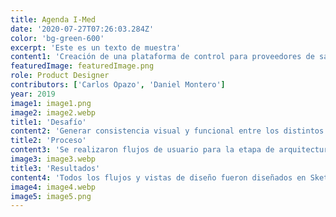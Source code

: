 ```yaml
---
title: Agenda I-Med
date: '2020-07-27T07:26:03.284Z'
color: 'bg-green-600'
excerpt: 'Este es un texto de muestra'
content1: 'Creación de una plataforma de control para proveedores de salud que incluía el manejo de call centers, centros médicos, doctores y agendamiento.'
featuredImage: featuredImage.png
role: Product Designer
contributors: ['Carlos Opazo', 'Daniel Montero']
year: 2019
image1: image1.png
image2: image2.webp
title1: 'Desafío'
content2: 'Generar consistencia visual y funcional entre los distintos software que maneja I-Med, a través de una sola plataforma que permita el manejo de doctores, agendamiento y soporte de call-center. Esto permitirá facilitar los procesos y trámites de salud de las personas e instituciones.'
title2: 'Proceso'
content3: 'Se realizaron flujos de usuario para la etapa de arquitectura de la información con la finalidad de conocer los recorridos que comúnmente el usuario realizaría y así poder levantar el sistema de organización, búsqueda y navegación de la plataforma que finalmente permitirá a los usuarios completar las tareas, encontrar lo que necesitan y entender lo que han encontrado. Los wireframes y mockups se trabajaron alineados con los datos proporcionados en la etapa de arquitectura. La envergadura de este software, hacía imperativo la realización de un sistema de diseño que permitiera una coherencia visual en todas las vistas. Se utilizaron de referentes sistemas de diseño como Polaris y Ant Design.'
image3: image3.webp
title3: 'Resultados'
content4: 'Todos los flujos y vistas de diseño fueron diseñados en Sketch, utilizando InVision para evaluar junto al cliente el avance. Para mantener un control de versiones del sistema se utilizó Abstract. Actualmente este sistema está operativo con las funcionalidades antes descrita.'
image4: image4.webp
image5: image5.png
---
```

